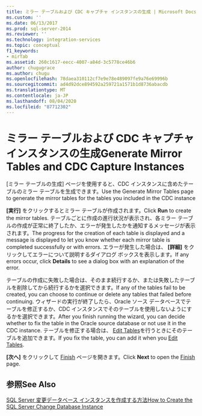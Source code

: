 ```yaml
---
title: ミラー テーブルおよび CDC キャプチャ インスタンスの生成 | Microsoft Docs
ms.custom: ''
ms.date: 06/13/2017
ms.prod: sql-server-2014
ms.reviewer: ''
ms.technology: integration-services
ms.topic: conceptual
f1_keywords:
- mirTab
ms.assetid: 260c1617-eecc-4007-a84d-3c5778ce46b6
author: chugugrace
ms.author: chugu
ms.openlocfilehash: 78daea310112cf7e9e78e489097fe9a76e69996b
ms.sourcegitcommit: ad4d92dce894592a259721a1571b1d8736abacdb
ms.translationtype: MT
ms.contentlocale: ja-JP
ms.lasthandoff: 08/04/2020
ms.locfileid: "87712302"
---
```

# <a name="generate-mirror-tables-and-cdc-capture-instances"></a><span data-ttu-id="9b682-102">ミラー テーブルおよび CDC キャプチャ インスタンスの生成</span><span class="sxs-lookup"><span data-stu-id="9b682-102">Generate Mirror Tables and CDC Capture Instances</span></span>
  <span data-ttu-id="9b682-103">[ミラー テーブルの生成] ページを使用すると、CDC インスタンスに含めたテーブルのミラー テーブルを生成できます。</span><span class="sxs-lookup"><span data-stu-id="9b682-103">Use the Generate Mirror Tables page to generate the mirror tables for the tables you included in the CDC instance</span></span>  
  
 <span data-ttu-id="9b682-104">**[実行]** をクリックするとミラー テーブルが作成されます。</span><span class="sxs-lookup"><span data-stu-id="9b682-104">Click **Run** to create the mirror tables.</span></span> <span data-ttu-id="9b682-105">テーブルごとに作成の進行状況が表示され、各ミラー テーブルの作成が正常に終了したか、エラーが発生したかを通知するメッセージが表示されます。</span><span class="sxs-lookup"><span data-stu-id="9b682-105">The progress for the creation of each table is displayed and a message is displayed to let you know whether each mirror table is completed successfully or with errors.</span></span> <span data-ttu-id="9b682-106">エラーが発生した場合は、 **[詳細]** をクリックしてエラーについて説明するダイアログ ボックスを表示します。</span><span class="sxs-lookup"><span data-stu-id="9b682-106">If any errors occur, click **Details** to see a dialog box with an explanation of the error.</span></span>  
  
 <span data-ttu-id="9b682-107">テーブルの作成に失敗した場合は、そのまま続行するか、または失敗したテーブルを削除してから続行するかを選択できます。</span><span class="sxs-lookup"><span data-stu-id="9b682-107">If any of the tables fail to be created, you can choose to continue or delete any tables that failed before continuing.</span></span> <span data-ttu-id="9b682-108">ウィザードの実行が終了したら、Oracle ソース データベースでテーブルを修正するか、CDC インスタンスでそのテーブルを使用しないようにするかを選択できます。</span><span class="sxs-lookup"><span data-stu-id="9b682-108">After you finish running the wizard, you can decide whether to fix the table in the Oracle source database or not use it in the CDC instance.</span></span> <span data-ttu-id="9b682-109">テーブルを修正する場合は、 [Edit Tables](edit-tables.md)を行うときにそのテーブルを追加できます。</span><span class="sxs-lookup"><span data-stu-id="9b682-109">If you fix the table, you can add it when you [Edit Tables](edit-tables.md).</span></span>  
  
 <span data-ttu-id="9b682-110">**[次へ]** をクリックして [Finish](finish.md) ページを開きます。</span><span class="sxs-lookup"><span data-stu-id="9b682-110">Click **Next** to open the [Finish](finish.md) page.</span></span>  
  
## <a name="see-also"></a><span data-ttu-id="9b682-111">参照</span><span class="sxs-lookup"><span data-stu-id="9b682-111">See Also</span></span>  
 [<span data-ttu-id="9b682-112">SQL Server 変更データベース インスタンスを作成する方法</span><span class="sxs-lookup"><span data-stu-id="9b682-112">How to Create the SQL Server Change Database Instance</span></span>](how-to-create-the-sql-server-change-database-instance.md)  
  
  
